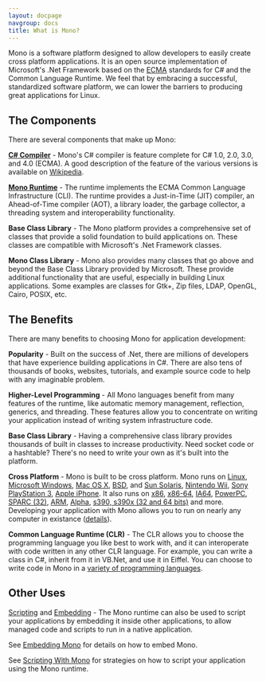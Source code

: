 ```yaml
---
layout: docpage
navgroup: docs
title: What is Mono?
---
```


Mono is a software platform designed to allow developers to easily create cross platform applications. It is an open source implementation of Microsoft's .Net Framework based on the [ECMA]({{site.github.url}}/old_site/ECMA "ECMA") standards for C\# and the Common Language Runtime. We feel that by embracing a successful, standardized software platform, we can lower the barriers to producing great applications for Linux.

The Components
--------------

There are several components that make up Mono:

**[C\# Compiler]({{site.github.url}}/old_site/CSharp_Compiler "CSharp Compiler")** - Mono's C\# compiler is feature complete for C\# 1.0, 2.0, 3.0, and 4.0 (ECMA). A good description of the feature of the various versions is available on [Wikipedia](http://en.wikipedia.org/wiki/C_Sharp_%28programming_language%29#Versions).

**[Mono Runtime]({{site.github.url}}/old_site/Mono:Runtime "Mono:Runtime")** - The runtime implements the ECMA Common Language Infrastructure (CLI). The runtime provides a Just-in-Time (JIT) compiler, an Ahead-of-Time compiler (AOT), a library loader, the garbage collector, a threading system and interoperability functionality.

**Base Class Library** - The Mono platform provides a comprehensive set of classes that provide a solid foundation to build applications on. These classes are compatible with Microsoft's .Net Framework classes.

**Mono Class Library** - Mono also provides many classes that go above and beyond the Base Class Library provided by Microsoft. These provide additional functionality that are useful, especially in building Linux applications. Some examples are classes for Gtk+, Zip files, LDAP, OpenGL, Cairo, POSIX, etc.

The Benefits
------------

There are many benefits to choosing Mono for application development:

**Popularity** - Built on the success of .Net, there are millions of developers that have experience building applications in C\#. There are also tens of thousands of books, websites, tutorials, and example source code to help with any imaginable problem.

**Higher-Level Programming** - All Mono languages benefit from many features of the runtime, like automatic memory management, reflection, generics, and threading. These features allow you to concentrate on writing your application instead of writing system infrastructure code.

**Base Class Library** - Having a comprehensive class library provides thousands of built in classes to increase productivity. Need socket code or a hashtable? There's no need to write your own as it's built into the platform.

**Cross Platform** - Mono is built to be cross platform. Mono runs on [Linux]({{site.github.url}}/old_site/Mono:Linux "Mono:Linux"), [Microsoft Windows]({{site.github.url}}/old_site/Using_Mono_on_Windows), [Mac OS X]({{site.github.url}}/old_site/Mono:OSX "Mono:OSX"), [BSD]({{site.github.url}}/old_site/Mono:BSD "Mono:BSD"), and [Sun Solaris]({{site.github.url}}/old_site/Mono:Solaris "Mono:Solaris"), [Nintendo Wii]({{site.github.url}}/old_site/Mono:Wii "Mono:Wii"), [Sony PlayStation 3]({{site.github.url}}/old_site/Mono:PlayStation3 "Mono:PlayStation3"), [Apple iPhone]({{site.github.url}}/old_site/Mono:Iphone "Mono:Iphone"). It also runs on [x86]({{site.github.url}}/old_site/Mono:X86 "Mono:X86"), [x86-64]({{site.github.url}}/old_site/Mono:AMD64 "Mono:AMD64"), [IA64]({{site.github.url}}/old_site/Mono:IA64 "Mono:IA64"), [PowerPC]({{site.github.url}}/old_site/Mono:PowerPC "Mono:PowerPC"), [SPARC (32)]({{site.github.url}}/old_site/Mono:SPARC "Mono:SPARC"), [ARM]({{site.github.url}}/old_site/Mono:ARM "Mono:ARM"), [Alpha](/index.php?title=Mono:Alpha&action=edit&redlink=1 "Mono:Alpha (page does not exist)"), [s390, s390x (32 and 64 bits)]({{site.github.url}}/old_site/Mono:S390 "Mono:S390") and more. Developing your application with Mono allows you to run on nearly any computer in existance ([details](/index.php?title=Platforms&action=edit&redlink=1 "Platforms (page does not exist)")).

**Common Language Runtime (CLR)** - The CLR allows you to choose the programming language you like best to work with, and it can interoperate with code written in any other CLR language. For example, you can write a class in C\#, inherit from it in VB.Net, and use it in Eiffel. You can choose to write code in Mono in a [variety of programming languages]({{site.github.url}}/old_site/Languages "Languages").

Other Uses
----------

[Scripting]({{site.github.url}}/old_site/Scripting_With_Mono "Scripting With Mono") and [Embedding]({{site.github.url}}/old_site/Embedding_Mono "Embedding Mono") - The Mono runtime can also be used to script your applications by embedding it inside other applications, to allow managed code and scripts to run in a native application.

See [Embedding Mono]({{site.github.url}}/old_site/Embedding_Mono "Embedding Mono") for details on how to embed Mono.

See [Scripting With Mono]({{site.github.url}}/old_site/Scripting_With_Mono "Scripting With Mono") for strategies on how to script your application using the Mono runtime.

